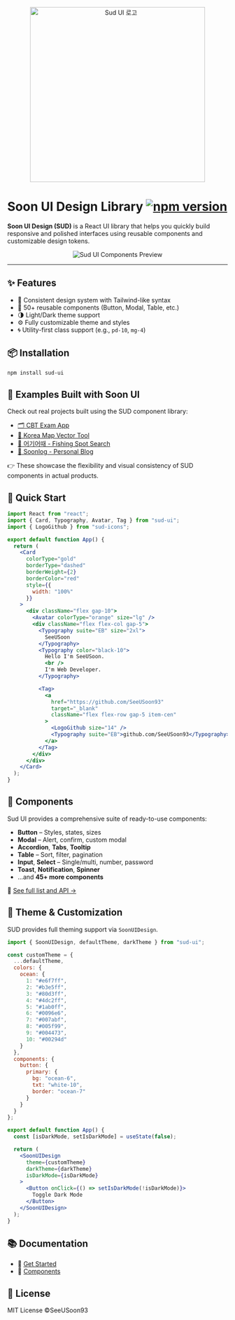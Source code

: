 <p align="center">
  <a href="https://sud.co.kr" target="_blank">
    <img src="https://www.sud.co.kr/sud-logo.svg" alt="Sud UI 로고" width="400"/>
  </a>
</p>

# Soon UI Design Library [![npm version](https://img.shields.io/badge/npm-0.4.3-blue)](https://www.npmjs.com/package/sud-ui)

**Soon UI Design (SUD)** is a React UI library that helps you quickly build responsive and polished interfaces using reusable components and customizable design tokens.

<p align="center">
  <img src="https://img1.daumcdn.net/thumb/R1280x0/?scode=mtistory2&fname=https%3A%2F%2Fblog.kakaocdn.net%2Fdna%2FY76K2%2FbtsOQoqAXPl%2FAAAAAAAAAAAAAAAAAAAAAJx-tJsO5qplVMQjcswjVmtB2iQvTNqc_dmN8IRWFrDR%2Fimg.png%3Fcredential%3DyqXZFxpELC7KVnFOS48ylbz2pIh7yKj8%26expires%3D1751295599%26allow_ip%3D%26allow_referer%3D%26signature%3DFqUntFzjghIepJz7UUHV7M7NpD8%253D" alt="Sud UI Components Preview"/>
</p>

---

## ✨ Features

- 🎨 Consistent design system with Tailwind-like syntax
- 🧩 50+ reusable components (Button, Modal, Table, etc.)
- 🌗 Light/Dark theme support
- ⚙️ Fully customizable theme and styles
- 🌀 Utility-first class support (e.g., `pd-10`, `mg-4`)

## 📦 Installation

```bash
npm install sud-ui
```

## 🧪 Examples Built with Soon UI

Check out real projects built using the SUD component library:

- [🗂️ CBT Exam App](https://cbt-app-self.vercel.app/)
- [📍 Korea Map Vector Tool](https://map-vector.vercel.app/)
- [🎣 어기어때 - Fishing Spot Search](https://fishing-search.vercel.app/)
- [📝 Soonlog - Personal Blog](https://soonlog.site/)

👉 These showcase the flexibility and visual consistency of SUD components in actual products.

## 🚀 Quick Start

```jsx
import React from "react";
import { Card, Typography, Avatar, Tag } from "sud-ui";
import { LogoGithub } from "sud-icons";

export default function App() {
  return (
    <Card
      colorType="gold"
      borderType="dashed"
      borderWeight={2}
      borderColor="red"
      style={{
        width: "100%"
      }}
    >
      <div className="flex gap-10">
        <Avatar colorType="orange" size="lg" />
        <div className="flex flex-col gap-5">
          <Typography suite="EB" size="2xl">
            SeeUSoon
          </Typography>
          <Typography color="black-10">
            Hello I'm SeeUSoon.
            <br />
            I'm Web Developer.
          </Typography>

          <Tag>
            <a
              href="https://github.com/SeeUSoon93"
              target="_blank"
              className="flex flex-row gap-5 item-cen"
            >
              <LogoGithub size="14" />
              <Typography suite="EB">github.com/SeeUSoon93</Typography>
            </a>
          </Tag>
        </div>
      </div>
    </Card>
  );
}
```

## 🧩 Components

Sud UI provides a comprehensive suite of ready-to-use components:

- **Button** – Styles, states, sizes
- **Modal** – Alert, confirm, custom modal
- **Accordion**, **Tabs**, **Tooltip**
- **Table** – Sort, filter, pagination
- **Input**, **Select** – Single/multi, number, password
- **Toast**, **Notification**, **Spinner**
- ...and **45+ more components**

📘 [See full list and API →](https://www.sud.co.kr/component/component-overview)

## 🎨 Theme & Customization

SUD provides full theming support via `SoonUIDesign`.

```jsx
import { SoonUIDesign, defaultTheme, darkTheme } from "sud-ui";

const customTheme = {
  ...defaultTheme,
  colors: {
    ocean: {
      1: "#e6f7ff",
      2: "#b3e5ff",
      3: "#80d3ff",
      4: "#4dc2ff",
      5: "#1ab0ff",
      6: "#0096e6",
      7: "#007abf",
      8: "#005f99",
      9: "#004473",
      10: "#00294d"
    }
  },
  components: {
    button: {
      primary: {
        bg: "ocean-6",
        txt: "white-10",
        border: "ocean-7"
      }
    }
  }
};

export default function App() {
  const [isDarkMode, setIsDarkMode] = useState(false);

  return (
    <SoonUIDesign
      theme={customTheme}
      darkTheme={darkTheme}
      isDarkMode={isDarkMode}
    >
      <Button onClick={() => setIsDarkMode(!isDarkMode)}>
        Toggle Dark Mode
      </Button>
    </SoonUIDesign>
  );
}
```

## 📚 Documentation

- 🧾 [Get Started](https://sud.co.kr/start/start)
- 🧩 [Components](https://sud.co.kr/component/component-overview)

## 📄 License

MIT License ©SeeUSoon93
